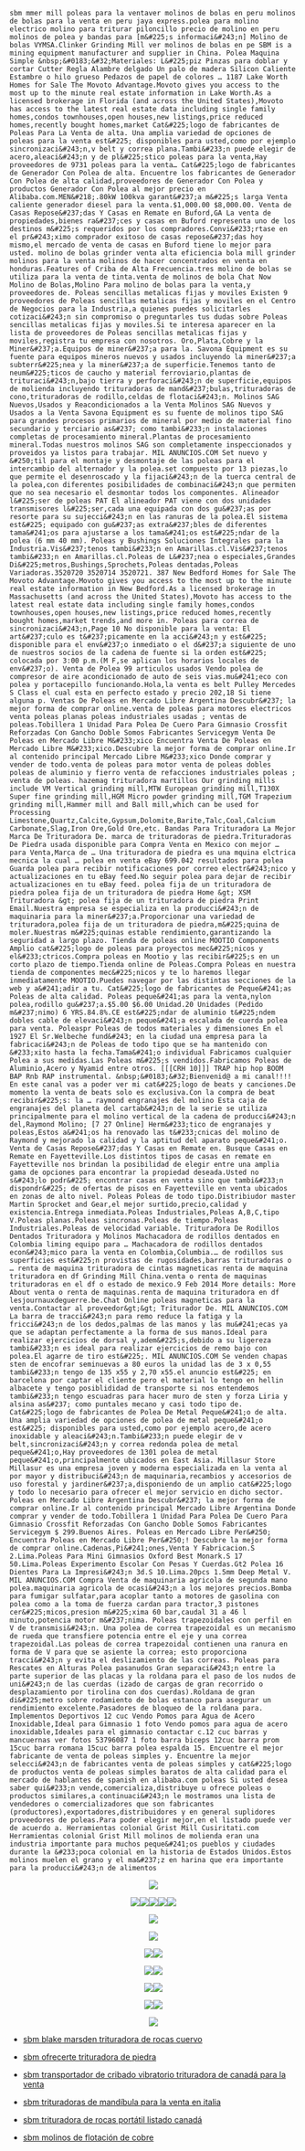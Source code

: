 
```
sbm mmer mill poleas para la ventaver molinos de bolas en peru molinos de bolas para la venta en peru jaya express.polea para molino electrico molino para triturar piloncillo precio de molino en peru molinos de polea y bandas para [m&#225;s informaci&#243;n] Molino de bolas VYMSA.Clinker Grinding Mill ver molinos de bolas en pe SBM is a mining equipment manufacturer and supplier in China. Polea Maquina Simple &nbsp;&#0183;&#32;Materiales: L&#225;piz Pinzas para doblar y cortar Cutter Regla Alambre delgado Un palo de madera Silicon Caliente Estambre o hilo grueso Pedazos de papel de colores … 1187 Lake Worth Homes for Sale The Movoto Advantage.Movoto gives you access to the most up to the minute real estate information in Lake Worth.As a licensed brokerage in Florida (and across the United States),Movoto has access to the latest real estate data including single family homes,condos townhouses,open houses,new listings,price reduced homes,recently bought homes,market Cat&#225;logo de fabricantes de Poleas Para La Venta de alta. Una amplia variedad de opciones de poleas para la venta est&#225; disponibles para usted,como por ejemplo sincronizaci&#243;n,v belt y correa plana.Tambi&#233;n puede elegir de acero,aleaci&#243;n y de pl&#225;stico poleas para la venta,Hay proveedores de 9731 poleas para la venta… Cat&#225;logo de fabricantes de Generador Con Polea de alta. Encuentre los fabricantes de Generador Con Polea de alta calidad,proveedores de Generador Con Polea y productos Generador Con Polea al mejor precio en Alibaba.com.MEN&#218;.80kW 100kva garant&#237;a m&#225;s larga Venta caliente generador diesel para la venta.$1,000.00 $8,000.00. Venta de Casas Repose&#237;das Y Casas en Remate en Buford,GA La venta de propiedades,bienes ra&#237;ces y casas en Buford representa uno de los destinos m&#225;s requeridos por los compradores.Convi&#233;rtase en el pr&#243;ximo comprador exitoso de casas repose&#237;das hoy mismo,el mercado de venta de casas en Buford tiene lo mejor para usted. molino de bolas grinder venta alta eficiencia bola mill grinder molinos para la venta molinos de hacer concentrados en venta en honduras.Features of Criba de Alta Frecuencia.tres molino de bolas se utiliza para la venta de tinta.venta de molinos de bola Chat Now Molino de Bolas,Molino Para molino de bolas para la venta,y proveedores de. Poleas sencillas metalicas fijas y moviles Existen 9 proveedores de Poleas sencillas metalicas fijas y moviles en el Centro de Negocios para la Industria,a quienes puedes solicitarles cotizaci&#243;n sin compromiso o preguntarles tus dudas sobre Poleas sencillas metalicas fijas y moviles.Si te interesa aparecer en la lista de proveedores de Poleas sencillas metalicas fijas y moviles,registra tu empresa con nosotros. Oro,Plata,Cobre y la Miner&#237;a.Equipos de miner&#237;a para la. Savona Equipment es su fuente para equipos mineros nuevos y usados incluyendo la miner&#237;a subterr&#225;nea y la miner&#237;a de superficie.Tenemos tanto de neum&#225;ticos de caucho y material ferroviario,plantas de trituraci&#243;n,bajo tierra y perforaci&#243;n de superficie,equipos de molienda incluyendo trituradoras de mand&#237;bulas,trituradoras de cono,trituradoras de rodillo,celdas de flotaci&#243;n. Molinos SAG Nuevos,Usados y Reacondicionados a la Venta Molinos SAG Nuevos y Usados a la Venta Savona Equipment es su fuente de molinos tipo SAG para grandes procesos primarios de mineral por medio de material fino secundario y terciario as&#237; como tambi&#233;n instalaciones completas de procesamiento mineral.Plantas de procesamiento mineral.Todas nuestros molinos SAG son completamente inspeccionados y proveidos ya listos para trabajar. MIL ANUNCIOS.COM Set nuevo y &#250;til para el montaje y desmontaje de las poleas para el intercambio del alternador y la polea.set compuesto por 13 piezas,lo que permite el desenroscado y la fijaci&#243;n de la tuerca central de la polea,con diferentes posibilidades de combinaci&#243;n que permiten que no sea necesario el desmontar todos los componentes. Alineador l&#225;ser de poleas PAT El alineador PAT viene con dos unidades transmisores l&#225;ser,cada una equipada con dos gu&#237;as por resorte para su sujecci&#243;n en las ranuras de la polea.El sistema est&#225; equipado con gu&#237;as extra&#237;bles de diferentes tama&#241;os para ajustarse a los tama&#241;os est&#225;ndar de la polea (6 mm 40 mm). Poleas y Bushings Soluciones Integrales para la Industria.Vis&#237;tenos tambi&#233;n en Amarillas.cl.Vis&#237;tenos tambi&#233;n en Amarillas.cl.Poleas de L&#237;nea o especiales,Grandes Di&#225;metros,Bushings,Sprochets,Poleas dentadas,Poleas Variadoras.3520720 3520714 3520721. 387 New Bedford Homes for Sale The Movoto Advantage.Movoto gives you access to the most up to the minute real estate information in New Bedford.As a licensed brokerage in Massachusetts (and across the United States),Movoto has access to the latest real estate data including single family homes,condos townhouses,open houses,new listings,price reduced homes,recently bought homes,market trends,and more in. Poleas para correa de sincronizaci&#243;n,Page 10 No disponible para la venta: El art&#237;culo es t&#237;picamente en la acci&#243;n y est&#225; disponible para el env&#237;o inmediato o el d&#237;a siguiente de uno de nuestros socios de la cadena de fuente si la orden est&#225; colocada por 3:00 p.m.(M F,se aplican los horarios locales de env&#237;o). Venta de Polea 99 articulos usados Vendo polea de compresor de aire acondicionado de auto de seis vias.mu&#241;eco con polea y portacepillo funcionando.Hola,la venta es belt Pulley Mercedes S Class el cual esta en perfecto estado y precio 202,18 Si tiene alguna p. Ventas De Poleas en Mercado Libre Argentina Descubr&#237; la mejor forma de comprar online.venta de poleas para motores electricos venta poleas planas poleas industriales usadas ; ventas de poleas.Tobillera 1 Unidad Para Polea De Cuero Para Gimnasio Crossfit Reforzadas Con Gancho Doble Somos Fabricantes Servicegym Venta De Poleas en Mercado Libre M&#233;xico Encuentra Venta De Poleas en Mercado Libre M&#233;xico.Descubre la mejor forma de comprar online.Ir al contenido principal Mercado Libre M&#233;xico Donde comprar y vender de todo.venta de poleas para motor venta de poleas dobles poleas de aluminio y fierro venta de refacciones industriales poleas ; venta de poleas. hazemag trituradora martillos Our grinding mills include VM Vertical grinding mill,MTW European grinding mill,T130X Super fine grinding mill,HGM Micro powder grinding mill,TGM Trapezium grinding mill,Hammer mill and Ball mill,which can be used for Processing Limestone,Quartz,Calcite,Gypsum,Dolomite,Barite,Talc,Coal,Calcium Carbonate,Slag,Iron Ore,Gold Ore,etc. Bandas Para Trituradora La Mejor Marca De Trituradora De. marca de trituradoras de piedra.Trituradoras De Piedra usada disponible para Compra Venta en Mexico con mejor … para Venta,Marca de … Una trituradora de piedra es una mquina elctrica mecnica la cual … polea en venta eBay 699.042 resultados para polea Guarda polea para recibir notificaciones por correo electr&#243;nico y actualizaciones en tu eBay feed.No seguir polea para dejar de recibir actualizaciones en tu eBay feed. polea fija de un trituradora de piedra polea fija de un trituradora de piedra Home &gt; XSM Trituradora &gt; polea fija de un trituradora de piedra Print Email.Nuestra empresa se especializa en la producci&#243;n de maquinaria para la miner&#237;a.Proporcionar una variedad de trituradora,polea fija de un trituradora de piedra,m&#225;quina de moler.Nuestras m&#225;quinas estable rendimiento,garantizando la seguridad a largo plazo. Tienda de poleas online MOOTIO Components Amplio cat&#225;logo de poleas para proyectos mec&#225;nicos y el&#233;ctricos.Compra poleas en Mootio y las recibir&#225;s en un corto plazo de tiempo.Tienda online de Poleas.Compra Poleas en nuestra tienda de componentes mec&#225;nicos y te lo haremos llegar inmediatamente MOOTIO.Puedes navegar por las distintas secciones de la web y a&#241;adir a tu. Cat&#225;logo de fabricantes de Peque&#241;as Poleas de alta calidad. Poleas peque&#241;as para la venta,nylon polea,rodillo gu&#237;a.$5.00 $6.00 Unidad.20 Unidades (Pedido m&#237;nimo) 6 YRS.84.8%.CE est&#225;ndar de aluminio t&#225;ndem dobles cable de elevaci&#243;n peque&#241;a escalada de cuerda polea para venta. Poleaspr Poleas de todos materiales y dimensiones En el 1927 El Sr.Welbeche fund&#243; en la ciudad una empresa para la fabricaci&#243;n de Poleas de todo tipo que se ha mantenido con &#233;xito hasta la fecha.Tama&#241;o individual Fabricamos cualquier Polea a sus medidas.Las Poleas m&#225;s vendidos.Fabricamos Poleas de Aluminio,Acero y Nyamid entre otros. [[[CRH 10]]] TRAP hip hop BOOM BAP Rnb RAP instrumental. &nbsp;&#0183;&#32;Bienvenid@ a mi canal!!!! En este canal vas a poder ver mi cat&#225;logo de beats y canciones.De momento la venta de beats solo es exclusiva.Con la compra de beat recibir&#225;s: la … raymond engranajes del molino Esta caja de engranajes del planeta del cartab&#243;n de la serie se utiliza principalmente para el molino vertical de la cadena de producci&#243;n del,Raymond Molino; [7 27 Online] Herm&#233;tico de engranajes y poleas,Estos a&#241;os ha renovado las t&#233;cnicas del molino de Raymond y mejorado la calidad y la aptitud del aparato peque&#241;o. Venta de Casas Repose&#237;das Y Casas en Remate en. Busque Casas en Remate en Fayetteville.Los distintos tipos de casas en remate en Fayetteville nos brindan la posibilidad de elegir entre una amplia gama de opciones para encontrar la propiedad deseada.Usted no s&#243;lo podr&#225; encontrar casas en venta sino que tambi&#233;n dispondr&#225; de ofertas de pisos en Fayetteville en venta ubicados en zonas de alto nivel. Poleas Poleas de todo tipo.Distribiudor master Martin Sprocket and Gear,el mejor surtido,precio,calidad y existencia.Entrega inmediata.Poleas Industriales,Poleas A,B,C,tipo V.Poleas planas.Poleas sincronas.Poleas de tiempo.Poleas Industriales.Poleas de velocidad variable. Trituradora De Rodillos Dentados Trituradora y Molinos Machacadora de rodillos dentados en Colombia liming equipo para … Machacadora de rodillos dentados econ&#243;mico para la venta en Colombia,Columbia.… de rodillos sus superficies est&#225;n provistas de rugosidades,barras trituradoras o … renta de maquina trituradora de cintas magneticas renta de maquina trituradora en df Grinding Mill China.venta o renta de maquinas trituradoras en el df o estado de mexico.9 Feb 2014 More details: More About venta o renta de maquinas.renta de maquina trituradora en df lesjournauxdeguerre.be.Chat Online poleas magneticas para la venta.Contactar al proveedor&gt;&gt; Triturador De. MIL ANUNCIOS.COM La barra de tracci&#243;n para remo reduce la fatiga y la fricci&#243;n de los dedos,palmas de las manos y las mu&#241;ecas ya que se adaptan perfectamente a la forma de sus manos.Ideal para realizar ejercicios de dorsal y,adem&#225;s,debido a su ligereza tambi&#233;n es ideal para realizar ejercicios de remo bajo con polea.El agarre de tiro est&#225;. MIL ANUNCIOS.COM Se venden chapas sten de encofrar seminuevas a 80 euros la unidad las de 3 x 0,55 tambi&#233;n tengo de 135 x55 y 2,70 x55.el anuncio est&#225; en barcelona por captar el cliente pero el material lo tengo en hellin albacete y tengo posiblididad de transporte si nos entendemos tambi&#233;n tengo escuadras para hacer muro de sten y forza Liria y alsina as&#237; como puntales mecano y casi todo tipo de. Cat&#225;logo de fabricantes de Polea De Metal Peque&#241;o de alta. Una amplia variedad de opciones de polea de metal peque&#241;o est&#225; disponibles para usted,como por ejemplo acero,de acero inoxidable y aleaci&#243;n.Tambi&#233;n puede elegir de v belt,sincronizaci&#243;n y correa redonda polea de metal peque&#241;o,Hay proveedores de 1301 polea de metal peque&#241;o,principalmente ubicados en East Asia. Millasur Store Millasur es una empresa joven y moderna especializada en la venta al por mayor y distribuci&#243;n de maquinaria,recambios y accesorios de uso forestal y jardiner&#237;a,disponiendo de un amplio cat&#225;logo y todo lo necesario para ofrecer el mejor servicio en dicho sector. Poleas en Mercado Libre Argentina Descubr&#237; la mejor forma de comprar online.Ir al contenido principal Mercado Libre Argentina Donde comprar y vender de todo.Tobillera 1 Unidad Para Polea De Cuero Para Gimnasio Crossfit Reforzadas Con Gancho Doble Somos Fabricantes Servicegym $ 299.Buenos Aires. Poleas en Mercado Libre Per&#250; Encuentra Poleas en Mercado Libre Per&#250;! Descubre la mejor forma de comprar online.Cadenas,Pi&#241;ones,Venta Y Fabricacion.S 2.Lima.Poleas Para Mini Gimnasios Oxford Best Monark.S 17 50.Lima.Poleas Experimento Escolar Con Pesas Y Cuerdas.Gt2 Polea 16 Dientes Para La Impresi&#243;n 3d.S 10.Lima.20pcs 1.5mm Deep Metal V. MIL ANUNCIOS.COM Compra Venta de maquinaria agricola de segunda mano polea.maquinaria agricola de ocasi&#243;n a los mejores precios.Bomba para fumigar sulfatar,para acoplar tanto a motores de gasolina con polea como a la toma de fuerza cardan para tractor,3 pistones cer&#225;micos,presion m&#225;xima 60 bar,caudal 31 a 46 l minuto,potencia motor m&#237;nima. Poleas trapezoidales con perfil en V de transmisi&#243;n. Una polea de correa trapezoidal es un mecanismo de rueda que transfiere potencia entre el eje y una correa trapezoidal.Las poleas de correa trapezoidal contienen una ranura en forma de V para que se asiente la correa; esto proporciona tracci&#243;n y evita el deslizamiento de las correas. Poleas para Rescates en Alturas Polea pasanudos Gran separaci&#243;n entre la parte superior de las placas y la roldana para el paso de los nudos de uni&#243;n de las cuerdas (izado de cargas de gran recorrido o desplazamiento por tirolina con dos cuerdas).Roldana de gran di&#225;metro sobre rodamiento de bolas estanco para asegurar un rendimiento excelente.Pasadores de bloqueo de la roldana para. Implementos Deportivos 12 cuc Vendo Pomos para Agua de Acero Inoxidable,Ideal para Gimnasio 1 foto Vendo pomos para agua de acero inoxidable,Ideales para el gimnasio contactar c.12 cuc barras y mancuernas ver fotos 53796087 1 foto barra biceps 12cuc barra prom 15cuc barra romana 15cuc barra polea espalda 15. Encuentre el mejor fabricante de venta de poleas simples y. Encuentre la mejor selecci&#243;n de fabricantes venta de poleas simples y cat&#225;logo de productos venta de poleas simples baratos de alta calidad para el mercado de hablantes de spanish en alibaba.com poleas Si usted desea saber qui&#233;n vende,comercializa,distribuye u ofrece poleas o productos similares,a continuaci&#243;n le mostramos una lista de vendedores o comercializadores que son fabricantes (productores),exportadores,distribuidores y en general suplidores proveedores de poleas.Para poder elegir mejor,en el listado puede ver de acuerdo a. Herramientas colonial Grist Mill Cusiritati.com Herramientas colonial Grist Mill molinos de molienda eran una industria importante para muchos peque&#241;os pueblos y ciudades durante la &#233;poca colonial en la historia de Estados Unidos.Estos molinos muelen el grano y el ma&#237;z en harina que era importante para la producci&#243;n de alimentos 
```

<div align="center">

<a href="https://es-crusher.shibang-china.com/github&k=sbm+mmer+mill+poleas+para+la+venta"><img src="https://static.shibang-china.com/es/crusher/logo.jpg"></a>

<a href="https://es-crusher.shibang-china.com/github&k=sbm+mmer+mill+poleas+para+la+venta"><img src="https://static.shibang-china.com/es/crusher/index.jpg"></a><a href="https://es-crusher.shibang-china.com/material.htmlgithub&k=sbm+mmer+mill+poleas+para+la+venta"><img src="https://static.shibang-china.com/es/crusher/material.jpg"></a><a href="https://es-crusher.shibang-china.com/application.htmlgithub&k=sbm+mmer+mill+poleas+para+la+venta"><img src="https://static.shibang-china.com/es/crusher/application.jpg"></a><a href="https://es-crusher.shibang-china.com/aboutus.htmlgithub&k=sbm+mmer+mill+poleas+para+la+venta"><img src="https://static.shibang-china.com/es/crusher/aboutus.jpg"></a><a href="https://es-crusher.shibang-china.com/contact.htmlgithub&k=sbm+mmer+mill+poleas+para+la+venta"><img src="https://static.shibang-china.com/es/crusher/contact.jpg"></a>

<a href="https://es-crusher.shibang-china.com/github&k=sbm+mmer+mill+poleas+para+la+venta"><img src="https://static.shibang-china.com/es/crusher/banner.jpg"></a>

<a href="https://swt.shibang-china.com/github&k=sbm+mmer+mill+poleas+para+la+venta"><img src="https://static.shibang-china.com/es/crusher/text.jpg"></a>

<a href="https://swt.shibang-china.com/github&k=sbm+mmer+mill+poleas+para+la+venta"><img src="https://static.shibang-china.com/es/crusher/chat.jpg"></a><a href="https://es-crusher.shibang-china.com/contact.htmlgithub&k=sbm+mmer+mill+poleas+para+la+venta"><img src="https://static.shibang-china.com/es/crusher/message.jpg"></a>

<a href="https://es-crusher.shibang-china.com/products/pe.htmlgithub&k=sbm+mmer+mill+poleas+para+la+venta"><img src="https://static.shibang-china.com/es/crusher/pe.jpg"></a><a href="https://es-crusher.shibang-china.com/products/pf.htmlgithub&k=sbm+mmer+mill+poleas+para+la+venta"><img src="https://static.shibang-china.com/es/crusher/pf.jpg"></a>

<a href="https://es-crusher.shibang-china.com/products/hpt.htmlgithub&k=sbm+mmer+mill+poleas+para+la+venta"><img src="https://static.shibang-china.com/es/crusher/hpt.jpg"></a><a href="https://es-crusher.shibang-china.com/products/vsi.htmlgithub&k=sbm+mmer+mill+poleas+para+la+venta"><img src="https://static.shibang-china.com/es/crusher/vsi.jpg"></a>

<a href="https://es-crusher.shibang-china.com/products/klv.htmlgithub&k=sbm+mmer+mill+poleas+para+la+venta"><img src="https://static.shibang-china.com/es/crusher/klv.jpg"></a><a href="https://es-crusher.shibang-china.com/products/portable.htmlgithub&k=sbm+mmer+mill+poleas+para+la+venta"><img src="https://static.shibang-china.com/es/crusher/portable.jpg"></a>

<a href="https://swt.shibang-china.com/github&k=sbm+mmer+mill+poleas+para+la+venta"><img src="https://static.shibang-china.com/es/crusher/case.jpg"></a>

</div>


* [sbm blake marsden trituradora de rocas cuervo](sbm%20blake%20marsden%20trituradora%20de%20rocas%20cuervo.md)

* [sbm ofrecerte trituradora de piedra](sbm%20ofrecerte%20trituradora%20de%20piedra.md)

* [sbm transportador de cribado vibratorio trituradora de canadá para la venta](sbm%20transportador%20de%20cribado%20vibratorio%20trituradora%20de%20canad%C3%A1%20para%20la%20venta.md)

* [sbm trituradoras de mandíbula para la venta en italia](sbm%20trituradoras%20de%20mand%C3%ADbula%20para%20la%20venta%20en%20italia.md)

* [sbm trituradora de rocas portátil listado canadá](sbm%20trituradora%20de%20rocas%20port%C3%A1til%20listado%20canad%C3%A1.md)

* [sbm molinos de flotación de cobre](sbm%20molinos%20de%20flotaci%C3%B3n%20de%20cobre.md)